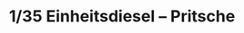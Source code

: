 ---
layout: product
title: "1/35 Einheitsdiesel – Pritsche"
price: "3800" 
desc: "Maketa"
img_path: "/assets/img/IBG35003.webp"
brand: "IBG Models"
available: false
special_offer: false
new: false
soon: false
cat: "010000"
subcat: "015500"
subsubcat: "0N/A"
sifra: "IBG35003"
popular: false
spec: false
---